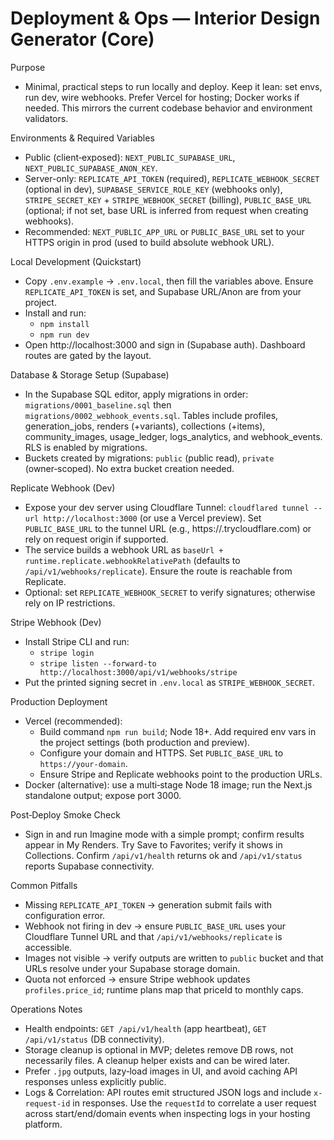 # Deployment & Ops — Interior Design Generator (Core)

Purpose
- Minimal, practical steps to run locally and deploy. Keep it lean: set envs, run dev, wire webhooks. Prefer Vercel for hosting; Docker works if needed. This mirrors the current codebase behavior and environment validators.

Environments & Required Variables
- Public (client‑exposed): `NEXT_PUBLIC_SUPABASE_URL`, `NEXT_PUBLIC_SUPABASE_ANON_KEY`.
- Server-only: `REPLICATE_API_TOKEN` (required), `REPLICATE_WEBHOOK_SECRET` (optional in dev), `SUPABASE_SERVICE_ROLE_KEY` (webhooks only), `STRIPE_SECRET_KEY` + `STRIPE_WEBHOOK_SECRET` (billing), `PUBLIC_BASE_URL` (optional; if not set, base URL is inferred from request when creating webhooks).
- Recommended: `NEXT_PUBLIC_APP_URL` or `PUBLIC_BASE_URL` set to your HTTPS origin in prod (used to build absolute webhook URL).

Local Development (Quickstart)
- Copy `.env.example` → `.env.local`, then fill the variables above. Ensure `REPLICATE_API_TOKEN` is set, and Supabase URL/Anon are from your project.
- Install and run:
  - `npm install`
  - `npm run dev`
- Open http://localhost:3000 and sign in (Supabase auth). Dashboard routes are gated by the layout.

Database & Storage Setup (Supabase)
- In the Supabase SQL editor, apply migrations in order: `migrations/0001_baseline.sql` then `migrations/0002_webhook_events.sql`. Tables include profiles, generation_jobs, renders (+variants), collections (+items), community_images, usage_ledger, logs_analytics, and webhook_events. RLS is enabled by migrations.
- Buckets created by migrations: `public` (public read), `private` (owner‑scoped). No extra bucket creation needed.

Replicate Webhook (Dev)
- Expose your dev server using Cloudflare Tunnel: `cloudflared tunnel --url http://localhost:3000` (or use a Vercel preview). Set `PUBLIC_BASE_URL` to the tunnel URL (e.g., https://<random>.trycloudflare.com) or rely on request origin if supported.
- The service builds a webhook URL as `baseUrl + runtime.replicate.webhookRelativePath` (defaults to `/api/v1/webhooks/replicate`). Ensure the route is reachable from Replicate.
- Optional: set `REPLICATE_WEBHOOK_SECRET` to verify signatures; otherwise rely on IP restrictions.

Stripe Webhook (Dev)
- Install Stripe CLI and run:
  - `stripe login`
  - `stripe listen --forward-to http://localhost:3000/api/v1/webhooks/stripe`
- Put the printed signing secret in `.env.local` as `STRIPE_WEBHOOK_SECRET`.

Production Deployment
- Vercel (recommended):
  - Build command `npm run build`; Node 18+. Add required env vars in the project settings (both production and preview).
  - Configure your domain and HTTPS. Set `PUBLIC_BASE_URL` to `https://your-domain`.
  - Ensure Stripe and Replicate webhooks point to the production URLs.
- Docker (alternative): use a multi‑stage Node 18 image; run the Next.js standalone output; expose port 3000.

Post‑Deploy Smoke Check
- Sign in and run Imagine mode with a simple prompt; confirm results appear in My Renders. Try Save to Favorites; verify it shows in Collections. Confirm `/api/v1/health` returns ok and `/api/v1/status` reports Supabase connectivity.

Common Pitfalls
- Missing `REPLICATE_API_TOKEN` → generation submit fails with configuration error.
- Webhook not firing in dev → ensure `PUBLIC_BASE_URL` uses your Cloudflare Tunnel URL and that `/api/v1/webhooks/replicate` is accessible.
- Images not visible → verify outputs are written to `public` bucket and that URLs resolve under your Supabase storage domain.
- Quota not enforced → ensure Stripe webhook updates `profiles.price_id`; runtime plans map that priceId to monthly caps.

Operations Notes
- Health endpoints: `GET /api/v1/health` (app heartbeat), `GET /api/v1/status` (DB connectivity).
- Storage cleanup is optional in MVP; deletes remove DB rows, not necessarily files. A cleanup helper exists and can be wired later.
- Prefer `.jpg` outputs, lazy‑load images in UI, and avoid caching API responses unless explicitly public.
- Logs & Correlation: API routes emit structured JSON logs and include `x-request-id` in responses. Use the `requestId` to correlate a user request across start/end/domain events when inspecting logs in your hosting platform.
